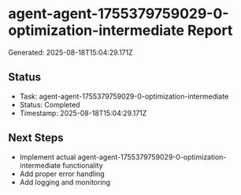 # agent-agent-1755379759029-0-optimization-intermediate Report

Generated: 2025-08-18T15:04:29.171Z

## Status
- Task: agent-agent-1755379759029-0-optimization-intermediate
- Status: Completed
- Timestamp: 2025-08-18T15:04:29.171Z

## Next Steps
- Implement actual agent-agent-1755379759029-0-optimization-intermediate functionality
- Add proper error handling
- Add logging and monitoring

